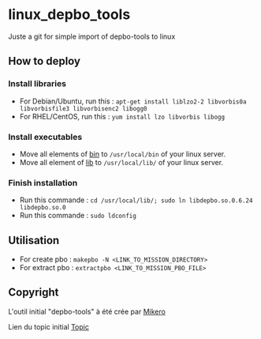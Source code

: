 # linux_depbo_tools

Juste a git for simple import of depbo-tools to linux

## How to deploy 

### Install libraries

- For Debian/Ubuntu, run this : ```apt-get install liblzo2-2 libvorbis0a libvorbisfile3 libvorbisenc2 libogg0```
- For RHEL/CentOS, run this : ```yum install lzo libvorbis libogg```

### Install executables

- Move all elements of [bin](https://github.com/HuetJB/linux_makepbo/tree/main/depbo-tools-0.6.24/bin) to ```/usr/local/bin``` of your linux server.
- Move all element of [lib](https://github.com/HuetJB/linux_makepbo/tree/main/depbo-tools-0.6.24/lib) to ```/usr/local/lib/``` of your linux server.

### Finish installation 

- Run this commande : ```cd /usr/local/lib/; sudo ln libdepbo.so.0.6.24 libdepbo.so.0```
- Run this commande : ```sudo ldconfig```

## Utilisation

- For create pbo : ```makepbo -N <LINK_TO_MISSION_DIRECTORY>```
- For extract pbo : ```extractpbo <LINK_TO_MISSION_PBO_FILE>```

## Copyright

L'outil initial "depbo-tools" à été crée par [Mikero](https://community.bistudio.com/wiki/Mikero_Tools)

Lien du topic initial [Topic](https://securitronlinux.com/bejiitaswrath/how-to-extract-an-arma-3-pbo-file-on-linux-using-pbo-tools/)
